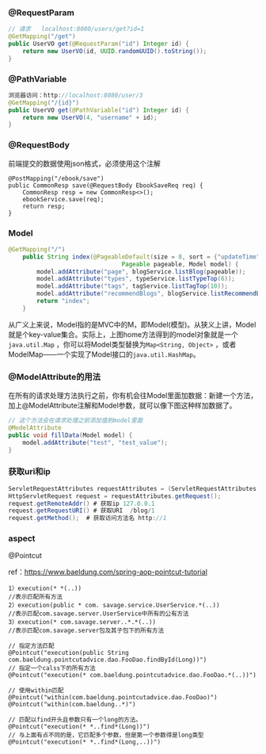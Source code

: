 ### @RequestParam

```java
// 请求	localhost:8080/users/get?id=1
@GetMapping("/get")
public UserVO get(@RequestParam("id") Integer id) {
    return new UserVO(id, UUID.randomUUID().toString());
}
```

### @PathVariable

```java
浏览器访问：http://localhost:8080/user/3
@GetMapping("/{id}")
public UserVO get(@PathVariable("id") Integer id) {
    return new UserVO(4, "username" + id);
}
```

### @RequestBody 

前端提交的数据使用json格式，必须使用这个注解

```
@PostMapping("/ebook/save")
public CommonResp save(@RequestBody EbookSaveReq req) {
    CommonResp resp = new CommonResp<>();
    ebookService.save(req);
    return resp;
}
```



### Model

```java
@GetMapping("/")
    public String index(@PageableDefault(size = 8, sort = {"updateTime"}, direction = Sort.Direction.DESC)
                                Pageable pageable, Model model) {
        model.addAttribute("page", blogService.listBlog(pageable));
        model.addAttribute("types", typeService.listTypeTop(6));
        model.addAttribute("tags", tagService.listTagTop(10));
        model.addAttribute("recommendBlogs", blogService.listRecommendBlogTop(8));
        return "index";
    }
```

从广义上来说，Model指的是MVC中的M，即Model(模型)。从狭义上讲，Model就是个key-value集合。实际上，上图home方法得到的model对象就是一个 `java.util.Map` ，你可以将Model类型替换为`Map<String, Object>` ，或者ModelMap——一个实现了Model接口的`java.util.HashMap`。

### @ModelAttribute的用法

在所有的请求处理方法执行之前，你有机会往Model里面加数据：新建一个方法，加上@ModelAttribute注解和Model参数，就可以像下图这种样加数据了。

```java
// 这个方法会在请求处理之前添加值到model里面
@ModelAttribute
public void fillData(Model model) {
    model.addAttribute("test", "test_value");
}
```



### 获取uri和ip

```java
ServletRequestAttributes requestAttributes = (ServletRequestAttributes) RequestContextHolder.getRequestAttributes();
HttpServletRequest request = requestAttributes.getRequest();
request.getRemoteAddr() # 获取ip 127.0.0.1
request.getRequestURI() # 获取URI  /blog/1
request.getMethod();  # 获取访问方法名 http://1
```



### aspect

@Pointcut

ref：https://www.baeldung.com/spring-aop-pointcut-tutorial

```
1）execution(* *(..))  
//表示匹配所有方法  
2）execution(public * com. savage.service.UserService.*(..))  
//表示匹配com.savage.server.UserService中所有的公有方法  
3）execution(* com.savage.server..*.*(..))  
//表示匹配com.savage.server包及其子包下的所有方法 

// 指定方法匹配
@Pointcut("execution(public String com.baeldung.pointcutadvice.dao.FooDao.findById(Long))")
// 指定一个calss下的所有方法
@Pointcut("execution(* com.baeldung.pointcutadvice.dao.FooDao.*(..))")

// 使用within匹配
@Pointcut("within(com.baeldung.pointcutadvice.dao.FooDao)")
@Pointcut("within(com.baeldung..*)")

// 匹配以find开头且参数只有一个long的方法。
@Pointcut("execution(* *..find*(Long))")
// 与上面有点不同的是，它匹配多个参数，但是第一个参数得是long类型
@Pointcut("execution(* *..find*(Long,..))")
```
